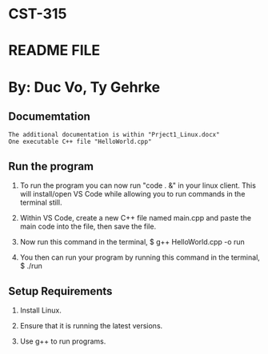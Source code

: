 # CST-315
 
# README FILE
# By: Duc Vo, Ty Gehrke

## Documemtation

	The additional documentation is within "Prject1_Linux.docx"
	One executable C++ file "HelloWorld.cpp"
	
## Run the program

1) To run the program you can now run "code . &" in your linux client. This will install/open VS Code while allowing you
	to run commands in the terminal still.
	
2) Within VS Code, create a new C++ file named main.cpp and paste the main code into the file,
	then save the file.

3) Now run this command in the terminal, $ g++ HelloWorld.cpp -o run

4) You then can run your program by running this command in the terminal, $ ./run

## Setup Requirements

1) Install Linux.

2) Ensure that it is running the latest versions.

3) Use g++ to run programs.


